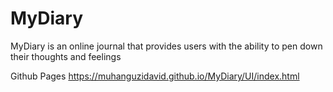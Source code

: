# MyDiary
MyDiary is an online journal that provides users with the ability to pen down their thoughts and feelings

Github Pages
https://muhanguzidavid.github.io/MyDiary/UI/index.html
